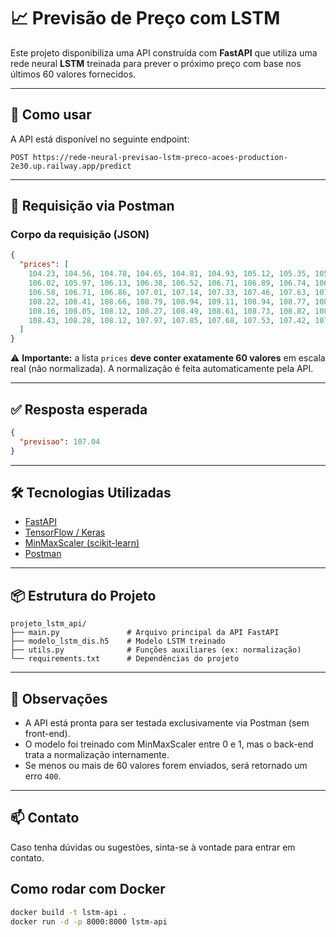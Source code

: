 # 📈 Previsão de Preço com LSTM

Este projeto disponibiliza uma API construída com **FastAPI** que utiliza uma rede neural **LSTM** treinada para prever o próximo preço com base nos últimos 60 valores fornecidos.

---

## 🚀 Como usar

A API está disponível no seguinte endpoint:

```
POST https://rede-neural-previsao-lstm-preco-acoes-production-2e30.up.railway.app/predict
```

---

## 🔗 Requisição via Postman

### Corpo da requisição (JSON)

```json
{
  "prices": [
    104.23, 104.56, 104.78, 104.65, 104.81, 104.93, 105.12, 105.35, 105.67, 105.84,
    106.02, 105.97, 106.13, 106.38, 106.52, 106.71, 106.89, 106.74, 106.62, 106.45,
    106.58, 106.71, 106.86, 107.01, 107.14, 107.33, 107.46, 107.63, 107.88, 108.04,
    108.22, 108.41, 108.66, 108.79, 108.94, 109.11, 108.94, 108.77, 108.56, 108.38,
    108.16, 108.05, 108.12, 108.27, 108.49, 108.61, 108.73, 108.82, 108.69, 108.57,
    108.43, 108.28, 108.12, 107.97, 107.85, 107.68, 107.53, 107.42, 107.41, 107.45
  ]
}
```

⚠️ **Importante:** a lista `prices` **deve conter exatamente 60 valores** em escala real (não normalizada). A normalização é feita automaticamente pela API.

---

## ✅ Resposta esperada

```json
{
  "previsao": 107.04
}
```

---

## 🛠 Tecnologias Utilizadas

- [FastAPI](https://fastapi.tiangolo.com/)
- [TensorFlow / Keras](https://www.tensorflow.org/)
- [MinMaxScaler (scikit-learn)](https://scikit-learn.org/)
- [Postman](https://www.postman.com/)

---

## 📦 Estrutura do Projeto

```
projeto_lstm_api/
├── main.py               # Arquivo principal da API FastAPI
├── modelo_lstm_dis.h5    # Modelo LSTM treinado
├── utils.py              # Funções auxiliares (ex: normalização)
└── requirements.txt      # Dependências do projeto
```

---

## 📌 Observações

- A API está pronta para ser testada exclusivamente via Postman (sem front-end).
- O modelo foi treinado com MinMaxScaler entre 0 e 1, mas o back-end trata a normalização internamente.
- Se menos ou mais de 60 valores forem enviados, será retornado um erro `400`.

---

## 📫 Contato

Caso tenha dúvidas ou sugestões, sinta-se à vontade para entrar em contato.


## Como rodar com Docker

```bash
docker build -t lstm-api .
docker run -d -p 8000:8000 lstm-api
